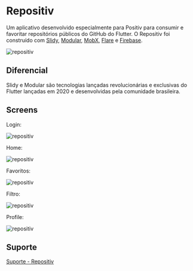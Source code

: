# Repositiv


Um aplicativo desenvolvido especialmente para Positiv para consumir e favoritar repositórios públicos do GitHub do Flutter. O Repositiv foi construído com [Slidy](https://github.com/Flutterando/slidy/blob/master/README.md), [Modular](https://github.com/Flutterando/modular/blob/master/README.md), [MobX](https://pub.dev/packages/mobx), [Flare](https://rive.app) e [Firebase](https://console.firebase.google.com). 

![repositiv](https://raw.githubusercontent.com/swappin/repositiv/master/files/repositiv_arte_dark.jpg)


## Diferencial

Slidy e Modular são tecnologias lançadas revolucionárias e exclusivas do Flutter lançadas em 2020 e desenvolvidas pela comunidade brasileira. 

## Screens

Login: 

![repositiv](https://raw.githubusercontent.com/swappin/repositiv/master/files/login.jpg)


Home: 

![repositiv](https://raw.githubusercontent.com/swappin/repositiv/master/files/home.jpg)


Favoritos: 

![repositiv](https://raw.githubusercontent.com/swappin/repositiv/master/files/favoritoes.jpg)


Filtro: 

![repositiv](https://raw.githubusercontent.com/swappin/repositiv/master/files/filtro.jpg)


Profile: 

![repositiv](https://raw.githubusercontent.com/swappin/repositiv/master/files/profile.jpg)



## Suporte
[Suporte - Repositiv](andre.lljr@live.com)
